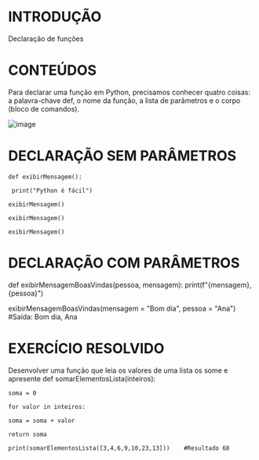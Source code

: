# **INTRODUÇÃO**

Declaração de funções


 # **CONTEÚDOS**
Para declarar uma função em Python, precisamos conhecer quatro coisas: a palavra-chave def, o nome da função, a lista de parâmetros e o corpo (bloco de comandos).

![image](https://github.com/user-attachments/assets/dede3d39-7477-4b34-90ec-c829241b1aee)


# DECLARAÇÃO SEM PARÂMETROS 

    def exibirMensagem():

     print("Python é fácil")
     
    exibirMensagem()

    exibirMensagem()

    exibirMensagem()


# DECLARAÇÃO COM PARÂMETROS
def exibirMensagemBoasVindas(pessoa, mensagem):
	print(f"{mensagem}, {pessoa}")

exibirMensagemBoasVindas(mensagem = "Bom dia", pessoa = "Ana")
#Saída: Bom dia, Ana




# EXERCÍCIO RESOLVIDO

Desenvolver uma função que leia os valores de uma lista os some e apresente
def somarElementosLista(inteiros):

    soma = 0
 
   	for valor in inteiros:
 
  	soma = soma + valor
  
	return soma

    print(somarElementosLista([3,4,6,9,10,23,13]))    #Resultado 68









